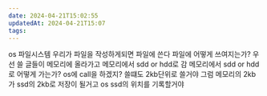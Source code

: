 ```yaml
---
date: 2024-04-21T15:02:55
updatedAt: 2024-04-21T15:07
tags: 
---
```

os
파일시스템
우리가 파일을 작성하게되면 파일에 쓴다
파일에 어떻게 쓰여지는가?
우선 쓸 글들이 메모리에 올라가고
메모리에서 sdd or hdd로 감
메모리에서 sdd or hdd로 어떻게 가는가?
os에 call을 하겠지?
쓸떄도 2kb단위로 쓸거야
그럼 메모리의 2kb가 ssd의 2kb로 저장이 될거고
os ssd의 위치를 기록할거야